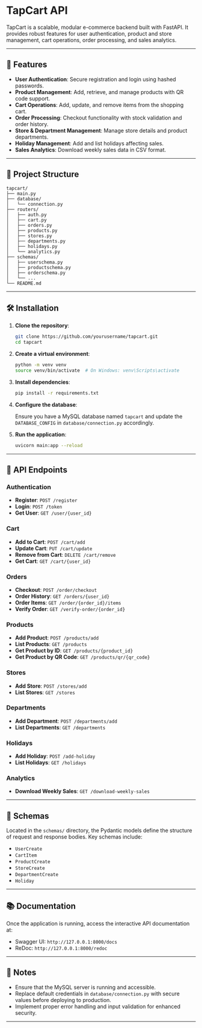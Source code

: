 # TapCart API

TapCart is a scalable, modular e-commerce backend built with FastAPI. It provides robust features for user authentication, product and store management, cart operations, order processing, and sales analytics.

---

## 🚀 Features

- **User Authentication**: Secure registration and login using hashed passwords.
- **Product Management**: Add, retrieve, and manage products with QR code support.
- **Cart Operations**: Add, update, and remove items from the shopping cart.
- **Order Processing**: Checkout functionality with stock validation and order history.
- **Store & Department Management**: Manage store details and product departments.
- **Holiday Management**: Add and list holidays affecting sales.
- **Sales Analytics**: Download weekly sales data in CSV format.

---

## 📁 Project Structure

```
tapcart/
├── main.py
├── database/
│   └── connection.py
├── routers/
│   ├── auth.py
│   ├── cart.py
│   ├── orders.py
│   ├── products.py
│   ├── stores.py
│   ├── departments.py
│   ├── holidays.py
│   └── analytics.py
├── schemas/
│   ├── userschema.py
│   ├── productschema.py
│   ├── orderschema.py
│   └── ...
└── README.md
```

---

## 🛠️ Installation

1. **Clone the repository**:

   ```bash
   git clone https://github.com/yourusername/tapcart.git
   cd tapcart
   ```

2. **Create a virtual environment**:

   ```bash
   python -m venv venv
   source venv/bin/activate  # On Windows: venv\Scripts\activate
   ```

3. **Install dependencies**:

   ```bash
   pip install -r requirements.txt
   ```

4. **Configure the database**:

   Ensure you have a MySQL database named `tapcart` and update the `DATABASE_CONFIG` in `database/connection.py` accordingly.

5. **Run the application**:

   ```bash
   uvicorn main:app --reload
   ```

---

## 📌 API Endpoints

### Authentication

- **Register**: `POST /register`
- **Login**: `POST /token`
- **Get User**: `GET /user/{user_id}`

### Cart

- **Add to Cart**: `POST /cart/add`
- **Update Cart**: `PUT /cart/update`
- **Remove from Cart**: `DELETE /cart/remove`
- **Get Cart**: `GET /cart/{user_id}`

### Orders

- **Checkout**: `POST /order/checkout`
- **Order History**: `GET /orders/{user_id}`
- **Order Items**: `GET /order/{order_id}/items`
- **Verify Order**: `GET /verify-order/{order_id}`

### Products

- **Add Product**: `POST /products/add`
- **List Products**: `GET /products`
- **Get Product by ID**: `GET /products/{product_id}`
- **Get Product by QR Code**: `GET /products/qr/{qr_code}`

### Stores

- **Add Store**: `POST /stores/add`
- **List Stores**: `GET /stores`

### Departments

- **Add Department**: `POST /departments/add`
- **List Departments**: `GET /departments`

### Holidays

- **Add Holiday**: `POST /add-holiday`
- **List Holidays**: `GET /holidays`

### Analytics

- **Download Weekly Sales**: `GET /download-weekly-sales`

---

## 📄 Schemas

Located in the `schemas/` directory, the Pydantic models define the structure of request and response bodies. Key schemas include:

- `UserCreate`
- `CartItem`
- `ProductCreate`
- `StoreCreate`
- `DepartmentCreate`
- `Holiday`

---



## 📚 Documentation

Once the application is running, access the interactive API documentation at:

- Swagger UI: `http://127.0.0.1:8000/docs`
- ReDoc: `http://127.0.0.1:8000/redoc`

---

## 📌 Notes

- Ensure that the MySQL server is running and accessible.
- Replace default credentials in `database/connection.py` with secure values before deploying to production.
- Implement proper error handling and input validation for enhanced security.

---


